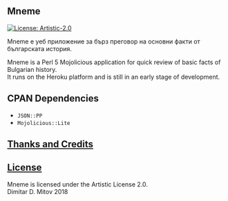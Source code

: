 Mneme
--------------------------------------------------------------------------------
[![License: Artistic-2.0](https://img.shields.io/badge/License-Artistic%202.0-0298c3.svg)](./LICENSE.md)

Mneme е уеб приложение за бърз преговор на основни факти от българската история.  

Mneme is a Perl 5 Mojolicious application for quick review of basic facts of Bulgarian history.  
It runs on the Heroku platform and is still in an early stage of development.  

## CPAN Dependencies
* ``JSON::PP``  
* ``Mojolicious::Lite``  

## [Thanks and Credits](./CREDITS.md)

## [License](./LICENSE.md)
Mneme is licensed under the Artistic License 2.0.  
Dimitar D. Mitov 2018  
